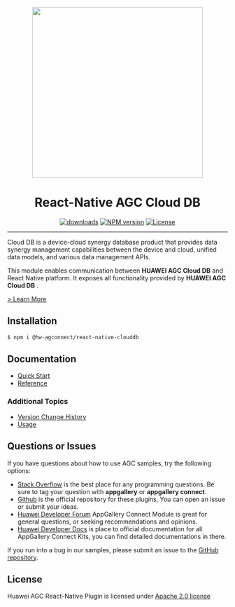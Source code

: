 <p align="center">
  <a href="https://developer.huawei.com">
    <img width="390px" src="./.docs/img/logo.png"><br/>
  </a>
  <h1 align="center">React-Native AGC Cloud DB</h1>
</p>


<p align="center">
  <a href="https://www.npmjs.com/package/@hw-agconnect/react-native-clouddb"><img src="https://img.shields.io/npm/dm/@hw-agconnect/react-native-clouddb?color=%23007EC6&style=for-the-badge" alt="downloads"></a>
  <a href="https://www.npmjs.com/package/@hw-agconnect/react-native-clouddb"><img src="https://img.shields.io/npm/v/@hw-agconnect/react-native-clouddb?color=%23ed2a1c&style=for-the-badge" alt="NPM version"></a>
  <a href="LICENCE"><img src="https://img.shields.io/npm/l/@hw-agconnect/react-native-clouddb.svg?color=%3bcc62&style=for-the-badge" alt="License"></a>
</p>

----

Cloud DB is a device-cloud synergy database product that provides data synergy management capabilities between the device and cloud, unified data models, and various data management APIs.

This module enables communication between **HUAWEI AGC Cloud DB** and React Native platform. It exposes all functionality provided by **HUAWEI AGC Cloud DB** .

[> Learn More](https://developer.huawei.com/consumer/en/doc/development/AppGallery-connect-Guides/agc-clouddb-introduction-0000001053732605)

## Installation

```bash
$ npm i @hw-agconnect/react-native-clouddb
```

## Documentation

- [Quick Start](https://developer.huawei.com/consumer/en/doc/development/AppGallery-connect-Guides/agc-get-started-reactnactive)
- [Reference](https://developer.huawei.com/consumer/en/doc/development/AppGallery-connect-References/reactnative-clouddb-overview-0000001072338099)

### Additional Topics
- [Version Change History](https://developer.huawei.com/consumer/en/doc/development/AppGallery-connect-Guides/agc-clouddb-reactnative-releasenotes-0000001072736336)
- [Usage](https://developer.huawei.com/consumer/en/doc/development/AppGallery-connect-Guides/agc-clouddb-reactnative-usage-0000001072110443)

## Questions or Issues

If you have questions about how to use AGC samples, try the following options:
- [Stack Overflow](https://stackoverflow.com/questions/tagged/appgallery) is the best place for any programming questions. Be sure to tag your question with **appgallery** or **appgallery connect**.
- [Github](https://github.com/AppGalleryConnect/agc-reactnative-plugin) is the official repository for these plugins, You can open an issue or submit your ideas.
- [Huawei Developer Forum](https://forums.developer.huawei.com/forumPortal/en/forum/appgallery) AppGallery Connect Module is great for general questions, or seeking recommendations and opinions.
- [Huawei Developer Docs](https://developer.huawei.com/consumer/en/doc/overview/AppGallery-connect) is place to official documentation for all AppGallery Connect Kits, you can find detailed documentations in there.

If you run into a bug in our samples, please submit an issue to the [GitHub repository](https://github.com/AppGalleryConnect/agc-reactnative-plugin).

## License

Huawei AGC React-Native Plugin is licensed under [Apache 2.0 license](LICENCE)